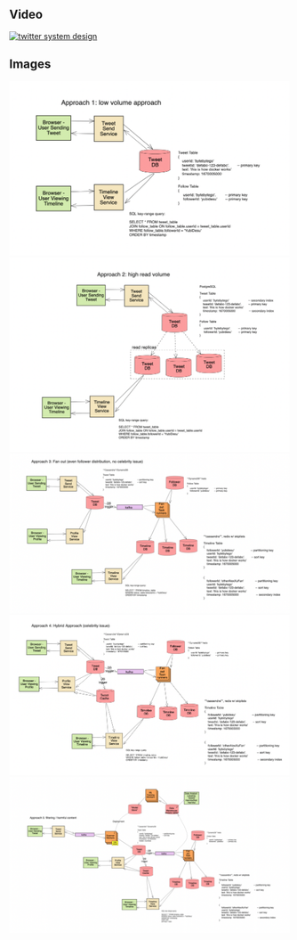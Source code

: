 

## Video

[![twitter system design](https://img.youtube.com/vi/GSxBA35SuLA/hqdefault.jpg)](https://www.youtube.com/watch?v=GSxBA35SuLA)


## Images

<img src="images/approach_1.png" alt="twitter system design">

<img src="images/approach_2.png" alt="twitter system design">

<img src="images/approach_3.png" alt="twitter system design">

<img src="images/approach_4.png" alt="twitter system design">

<img src="images/approach_5.png" alt="twitter system design">

